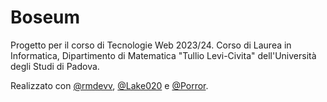 # Boseum 

Progetto per il corso di Tecnologie Web 2023/24.
Corso di Laurea in Informatica, Dipartimento di Matematica "Tullio Levi-Civita" dell'Università degli Studi di Padova.

Realizzato con [@rmdevv](https://github.com/rmdevv), [@Lake020](https://github.com/Lake020) e [@Porror](https://github.com/Porror).
